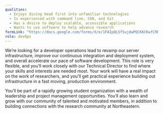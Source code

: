```yaml
---
qualities:
  - Enjoys diving head first into unfamiliar technologies
  - Is experienced with command line, SSH, and Git
  - Has a desire to deploy scalable, accessible applications
  - Wants to use software to help advance research
formLink: "https://docs.google.com/forms/d/e/1FAIpQLSfSujdwPQCK6CKwfC9E56J_36IcPgAfbgHSSNgBBwtXqwRvRA/viewform?usp=sf_link"
role: devOps
---
```


We’re looking for a developer operations lead to revamp our server infrastructure, improve our continuous integration and deployment system, and overall accelerate our pace of software development. This role is very flexible, and you’ll work closely with our Technical Director to find where your skills and interests are needed most. Your work will have a real impact on the work of researchers, and you’ll get practical experience building out infrastructure in a fast moving, production environment. 

You’ll be part of a rapidly growing student organization with a wealth of leadership and project management opportunities. You’ll also learn and grow with our community of talented and motivated members, in addition to building connections with the research community at Northeastern.
